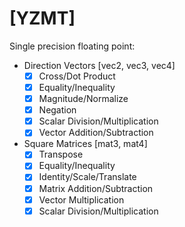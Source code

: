 # [YZMT]

Single precision floating point:

+ Direction Vectors [vec2, vec3, vec4]
  - [x] Cross/Dot Product
  - [x] Equality/Inequality
  - [x] Magnitude/Normalize
  - [x] Negation
  - [x] Scalar Division/Multiplication
  - [x] Vector Addition/Subtraction

+ Square Matrices [mat3, mat4]
  - [x] Transpose
  - [x] Equality/Inequality
  - [x] Identity/Scale/Translate
  - [x] Matrix Addition/Subtraction
  - [x] Vector Multiplication
  - [x] Scalar Division/Multiplication
